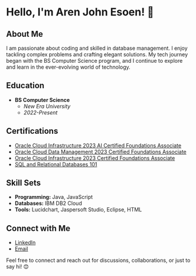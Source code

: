 # Hello, I'm Aren John Esoen! 👋

## About Me
I am passionate about coding and skilled in database management. I enjoy tackling complex problems and crafting elegant solutions. My tech journey began with the BS Computer Science program, and I continue to explore and learn in the ever-evolving world of technology.

## Education
- **BS Computer Science**
  - *New Era University*
  - *2022-Present*

## Certifications
- [Oracle Cloud Infrastructure 2023 AI Certified Foundations Associate](https://catalog-education.oracle.com/pls/certview/sharebadge?id=13E3343F4D2EBE654DACED149E2AF26C280886F83D88D11018EF1957B2492E08)
- [Oracle Cloud Data Management 2023 Certified Foundations Associate](https://catalog-education.oracle.com/pls/certview/sharebadge?id=A147EA13AA5117FEDF6D82AE585399ABCA5B81196D6824D0DCA923A3161F13BB)
- [Oracle Cloud Infrastructure 2023 Certified Foundations Associate](https://catalog-education.oracle.com/pls/certview/sharebadge?id=B1E058DE5CF6154F72927FC688ACF75DBF0B2AA2BCB8766BEEF9B0E0E25F0E22)
- [SQL and Relational Databases 101](https://courses.cognitiveclass.ai/certificates/0d01e24a42b3433e870cf2ef61f6b4a3)

## Skill Sets
- **Programming:** Java, JavaScript
- **Databases:** IBM DB2 Cloud
- **Tools:** Lucidchart, Jaspersoft Studio, Eclipse, HTML

## Connect with Me
- [LinkedIn](https://www.linkedin.com/in/aren-john-esoen-7619a5254)
- [Email](mailto:esoen.arenjohn@gmail.com)

Feel free to connect and reach out for discussions, collaborations, or just to say hi! 😊
